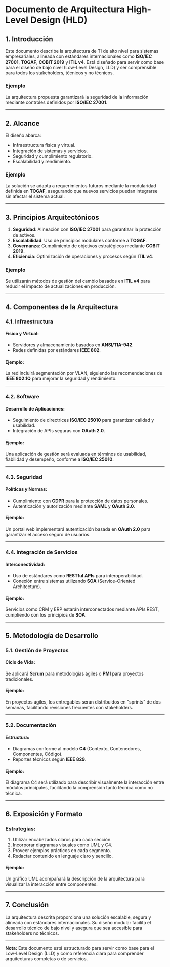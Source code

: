 # Documento de Arquitectura High-Level Design (HLD)

## 1. Introducción
Este documento describe la arquitectura de TI de alto nivel para sistemas empresariales, alineada con estándares internacionales como **ISO/IEC 27001**, **TOGAF**, **COBIT 2019** y **ITIL v4**. Está diseñado para servir como base para el diseño de bajo nivel (Low-Level Design, LLD) y ser comprensible para todos los stakeholders, técnicos y no técnicos.

### Ejemplo
La arquitectura propuesta garantizará la seguridad de la información mediante controles definidos por **ISO/IEC 27001**.

---

## 2. Alcance
El diseño abarca:
- Infraestructura física y virtual.
- Integración de sistemas y servicios.
- Seguridad y cumplimiento regulatorio.
- Escalabilidad y rendimiento.

### Ejemplo
La solución se adapta a requerimientos futuros mediante la modularidad definida en **TOGAF**, asegurando que nuevos servicios puedan integrarse sin afectar el sistema actual.

---

## 3. Principios Arquitectónicos
1. **Seguridad**: Alineación con **ISO/IEC 27001** para garantizar la protección de activos.
2. **Escalabilidad**: Uso de principios modulares conforme a **TOGAF**.
3. **Governanza**: Cumplimiento de objetivos estratégicos mediante **COBIT 2019**.
4. **Eficiencia**: Optimización de operaciones y procesos según **ITIL v4**.

### Ejemplo
Se utilizarán métodos de gestión del cambio basados en **ITIL v4** para reducir el impacto de actualizaciones en producción.

---

## 4. Componentes de la Arquitectura
### 4.1. Infraestructura
#### Físico y Virtual:
- Servidores y almacenamiento basados en **ANSI/TIA-942**.
- Redes definidas por estándares **IEEE 802**.

#### Ejemplo:
La red incluirá segmentación por VLAN, siguiendo las recomendaciones de **IEEE 802.1Q** para mejorar la seguridad y rendimiento.

---

### 4.2. Software
#### Desarrollo de Aplicaciones:
- Seguimiento de directrices **ISO/IEC 25010** para garantizar calidad y usabilidad.
- Integración de APIs seguras con **OAuth 2.0**.

#### Ejemplo:
Una aplicación de gestión será evaluada en términos de usabilidad, fiabilidad y desempeño, conforme a **ISO/IEC 25010**.

---

### 4.3. Seguridad
#### Políticas y Normas:
- Cumplimiento con **GDPR** para la protección de datos personales.
- Autenticación y autorización mediante **SAML** y **OAuth 2.0**.

#### Ejemplo:
Un portal web implementará autenticación basada en **OAuth 2.0** para garantizar el acceso seguro de usuarios.

---

### 4.4. Integración de Servicios
#### Interconectividad:
- Uso de estándares como **RESTful APIs** para interoperabilidad.
- Conexión entre sistemas utilizando **SOA** (Service-Oriented Architecture).

#### Ejemplo:
Servicios como CRM y ERP estarán interconectados mediante APIs REST, cumpliendo con los principios de **SOA**.

---

## 5. Metodología de Desarrollo
### 5.1. Gestión de Proyectos
#### Ciclo de Vida:
Se aplicará **Scrum** para metodologías ágiles o **PMI** para proyectos tradicionales.

#### Ejemplo:
En proyectos ágiles, los entregables serán distribuidos en "sprints" de dos semanas, facilitando revisiones frecuentes con stakeholders.

---

### 5.2. Documentación
#### Estructura:
- Diagramas conforme al modelo **C4** (Contexto, Contenedores, Componentes, Código).
- Reportes técnicos según **IEEE 829**.

#### Ejemplo:
El diagrama C4 será utilizado para describir visualmente la interacción entre módulos principales, facilitando la comprensión tanto técnica como no técnica.

---

## 6. Exposición y Formato
### Estrategias:
1. Utilizar encabezados claros para cada sección.
2. Incorporar diagramas visuales como UML y C4.
3. Proveer ejemplos prácticos en cada segmento.
4. Redactar contenido en lenguaje claro y sencillo.

#### Ejemplo:
Un gráfico UML acompañará la descripción de la arquitectura para visualizar la interacción entre componentes.

---

## 7. Conclusión
La arquitectura descrita proporciona una solución escalable, segura y alineada con estándares internacionales. Su diseño modular facilita el desarrollo técnico de bajo nivel y asegura que sea accesible para stakeholders no técnicos.

---

**Nota:** Este documento está estructurado para servir como base para el Low-Level Design (LLD) y como referencia clara para comprender arquitecturas completas o de servicios.

